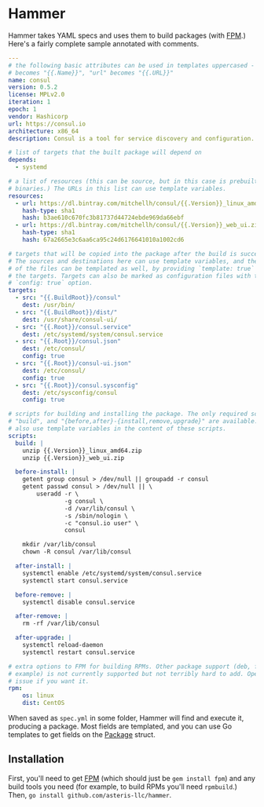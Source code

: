 # Hammer

Hammer takes YAML specs and uses them to build packages (with
[FPM](https://github.com/jordansissel/fpm).) Here's a fairly complete sample
annotated with comments.

```yaml
---
# the following basic attributes can be used in templates uppercased - so "name"
# becomes "{{.Name}}", "url" becomes "{{.URL}}"
name: consul
version: 0.5.2
license: MPLv2.0
iteration: 1
epoch: 1
vendor: Hashicorp
url: https://consul.io
architecture: x86_64
description: Consul is a tool for service discovery and configuration.

# list of targets that the built package will depend on
depends:
  - systemd

# a list of resources (this can be source, but in this case is prebuilt
# binaries.) The URLs in this list can use template variables.
resources:
  - url: https://dl.bintray.com/mitchellh/consul/{{.Version}}_linux_amd64.zip
    hash-type: sha1
    hash: b3ae610c670fc3b81737d44724ebde969da66ebf
  - url: https://dl.bintray.com/mitchellh/consul/{{.Version}}_web_ui.zip
    hash-type: sha1
    hash: 67a2665e3c6aa6ca95c24d6176641010a1002cd6

# targets that will be copied into the package after the build is successful.
# The sources and destinations here can use template variables, and the content
# of the files can be templated as well, by providing `template: true` to any of
# the targets. Targets can also be marked as configuration files with the
# `config: true` option.
targets:
  - src: "{{.BuildRoot}}/consul"
    dest: /usr/bin/
  - src: "{{.BuildRoot}}/dist/"
    dest: /usr/share/consul-ui/
  - src: "{{.Root}}/consul.service"
    dest: /etc/systemd/system/consul.service
  - src: "{{.Root}}/consul.json"
    dest: /etc/consul/
    config: true
  - src: "{{.Root}}/consul-ui.json"
    dest: /etc/consul/
    config: true
  - src: "{{.Root}}/consul.sysconfig"
    dest: /etc/sysconfig/consul
    config: true

# scripts for building and installing the package. The only required script is
# "build", and "{before,after}-{install,remove,upgrade}" are available. You can
# also use template variables in the content of these scripts.
scripts:
  build: |
    unzip {{.Version}}_linux_amd64.zip
    unzip {{.Version}}_web_ui.zip

  before-install: |
    getent group consul > /dev/null || groupadd -r consul
    getent passwd consul > /dev/null || \
        useradd -r \
                -g consul \
                -d /var/lib/consul \
                -s /sbin/nologin \
                -c "consul.io user" \
                consul

    mkdir /var/lib/consul
    chown -R consul /var/lib/consul

  after-install: |
    systemctl enable /etc/systemd/system/consul.service
    systemctl start consul.service

  before-remove: |
    systemctl disable consul.service

  after-remove: |
    rm -rf /var/lib/consul

  after-upgrade: |
    systemctl reload-daemon
    systemctl restart consul.service

# extra options to FPM for building RPMs. Other package support (deb, for
# example) is not currently supported but not terribly hard to add. Open an
# issue if you want it.
rpm:
    os: linux
    dist: CentOS
```

When saved as `spec.yml` in some folder, Hammer will find and execute it,
producing a package. Most fields are templated, and you can use Go templates to
get fields on the
[Package](https://godoc.org/github.com/asteris-llc/hammer/hammer#Package) struct.

## Installation

First, you'll need to get [FPM](https://github.com/jordansissel/fpm) (which
should just be `gem install fpm`) and any build tools you need (for example, to
build RPMs you'll need `rpmbuild`.) Then, `go install
github.com/asteris-llc/hammer`.
